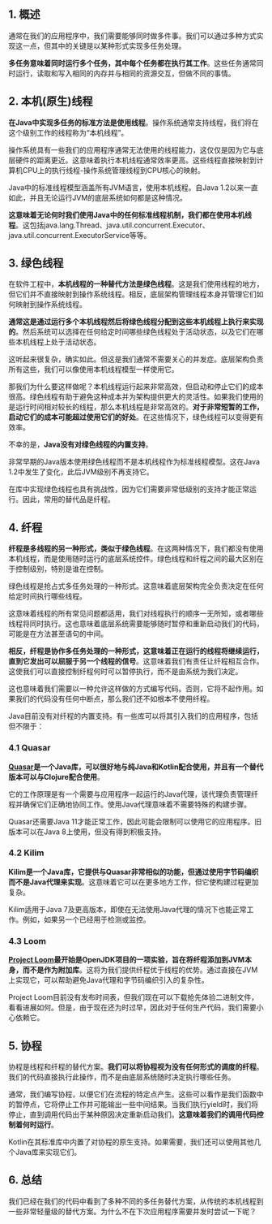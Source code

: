 ## 1. 概述

通常在我们的应用程序中，我们需要能够同时做多件事。我们可以通过多种方式实现这一点，但其中的关键是以某种形式实现多任务处理。

**多任务意味着同时运行多个任务，其中每个任务都在执行其工作**。这些任务通常同时运行，读取和写入相同的内存并与相同的资源交互，但做不同的事情。

## 2. 本机(原生)线程

**在Java中实现多任务的标准方法是使用线程**。操作系统通常支持线程，我们将在这个级别工作的线程称为“本机线程”。

操作系统具有一些我们的应用程序通常无法使用的线程能力，这仅仅是因为它与底层硬件的距离更近。这意味着执行本机线程通常效率更高。这些线程直接映射到计算机CPU上的执行线程-操作系统管理线程到CPU核心的映射。

Java中的标准线程模型涵盖所有JVM语言，使用本机线程。自Java 1.2以来一直如此，并且无论运行JVM的底层系统如何都是这种情况。

**这意味着无论何时我们使用Java中的任何标准线程机制，我们都在使用本机线程**。这包括java.lang.Thread、java.util.concurrent.Executor、java.util.concurrent.ExecutorService等等。

## 3. 绿色线程

在软件工程中，**本机线程的一种替代方法是绿色线程**。这是我们使用线程的地方，但它们并不直接映射到操作系统线程。相反，底层架构管理线程本身并管理它们如何映射到操作系统线程。

**通常这是通过运行多个本机线程然后将绿色线程分配到这些本机线程上执行来实现的**。然后系统可以选择在任何给定时间哪些绿色线程处于活动状态，以及它们在哪些本机线程上处于活动状态。

这听起来很复杂，确实如此。但这是我们通常不需要关心的并发症。底层架构负责所有这些，我们可以像使用本机线程模型一样使用它。

那我们为什么要这样做呢？本机线程运行起来非常高效，但启动和停止它们的成本很高。绿色线程有助于避免这种成本并为架构提供更大的灵活性。如果我们使用的是运行时间相对较长的线程，那么本机线程是非常高效的。**对于非常短暂的工作，启动它们的成本可能超过使用它们的好处**。在这些情况下，绿色线程可以变得更有效率。

不幸的是，**Java没有对绿色线程的内置支持**。

非常早期的Java版本使用绿色线程而不是本机线程作为标准线程模型。这在Java 1.2中发生了变化，此后JVM级别不再支持它。

在库中实现绿色线程也具有挑战性，因为它们需要非常低级别的支持才能正常运行。因此，常用的替代品是纤程。

## 4. 纤程

**纤程是多线程的另一种形式，类似于绿色线程**。在这两种情况下，我们都没有使用本机线程，而是使用随时运行的底层系统控件。绿色线程和纤程之间的最大区别在于控制级别，特别是谁在控制。

绿色线程是抢占式多任务处理的一种形式。这意味着底层架构完全负责决定在任何给定时间执行哪些线程。

这意味着线程的所有常见问题都适用，我们对线程执行的顺序一无所知，或者哪些线程将同时执行。这也意味着底层系统需要能够随时暂停和重新启动我们的代码，可能是在方法甚至语句的中间。

**相反，纤程是协作多任务处理的一种形式，这意味着正在运行的线程将继续运行，直到它发出可以屈服于另一个线程的信号**。这意味着我们有责任让纤程相互合作。这使我们可以直接控制纤程何时可以暂停执行，而不是由系统为我们决定。

这也意味着我们需要以一种允许这样做的方式编写代码。否则，它将不起作用。如果我们的代码没有任何中断点，那么我们还不如根本不使用纤程。

Java目前没有对纤程的内置支持。有一些库可以将其引入我们的应用程序，包括但不限于：

### 4.1 Quasar

**[Quasar](https://www.baeldung.com/kotlin-quasar)是一个Java库，可以很好地与纯Java和Kotlin配合使用，并且有一个替代版本可以与Clojure配合使用**。

它的工作原理是有一个需要与应用程序一起运行的Java代理，该代理负责管理纤程并确保它们正确地协同工作。使用Java代理意味着不需要特殊的构建步骤。

Quasar还需要Java 11才能正常工作，因此可能会限制可以使用它的应用程序。旧版本可以在Java 8上使用，但没有得到积极支持。

### 4.2 Kilim

**Kilim是一个Java库，它提供与Quasar非常相似的功能，但通过使用字节码编织而不是Java代理来实现**。这意味着它可以在更多地方工作，但它使构建过程更加复杂。

Kilim适用于Java 7及更高版本，即使在无法使用Java代理的情况下也能正常工作。例如，如果另一个已经用于检测或监控。

### 4.3 Loom

**[Project Loom](https://www.baeldung.com/openjdk-project-loom)最开始是OpenJDK项目的一项实验，旨在将纤程添加到JVM本身，而不是作为附加库**。这将为我们提供纤程优于线程的优势。通过直接在JVM上实现它，可以帮助避免Java代理和字节码编织引入的复杂性。

Project Loom目前没有发布时间表，但我们现在可以下载抢先体验二进制文件，看看进展如何。但是，由于现在还为时过早，因此对于任何生产代码，我们需要小心依赖它。

## 5. 协程

协程是线程和纤程的替代方案。**我们可以将协程视为没有任何形式的调度的纤程**。我们的代码直接执行此操作，而不是由底层系统随时决定执行哪些任务。

通常，我们编写协程，以便它们在流程的特定点产生。这些可以看作是我们函数中的暂停点，它将停止工作并可能输出一些中间结果。当我们执行yield时，我们将停止，直到调用代码出于某种原因决定重新启动我们。**这意味着我们的调用代码控制着何时运行**。

Kotlin在其标准库中内置了对协程的原生支持。如果需要，我们还可以使用其他几个Java库来实现它们。

## 6. 总结

我们已经在我们的代码中看到了多种不同的多任务替代方案，从传统的本机线程到一些非常轻量级的替代方案。为什么不在下次应用程序需要并发时尝试一下呢？